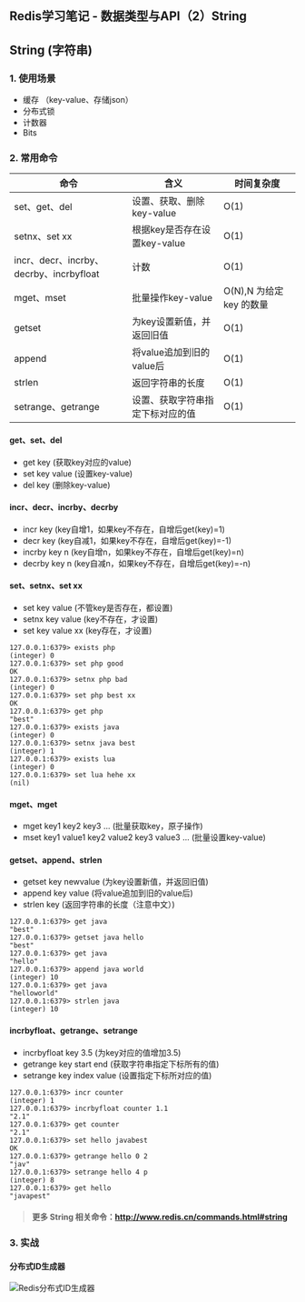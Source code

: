 Redis学习笔记 - 数据类型与API（2）String
---

## String (字符串)

### 1. 使用场景
* 缓存 （key-value、存储json）
* 分布式锁
* 计数器
* Bits

### 2. 常用命令

命令|含义|时间复杂度
-|-|-
set、get、del|设置、获取、删除key-value|O(1)
setnx、set xx|根据key是否存在设置key-value|O(1)
incr、decr、incrby、decrby、incrbyfloat|计数|O(1)
mget、mset|批量操作key-value|O(N),N 为给定 key 的数量
getset|为key设置新值，并返回旧值|O(1)
append|将value追加到旧的value后|O(1)
strlen|返回字符串的长度|O(1)
setrange、getrange|设置、获取字符串指定下标对应的值|O(1)

#### **get、set、del**
* get key (获取key对应的value)
* set key value (设置key-value)
* del key (删除key-value)

#### **incr、decr、incrby、decrby**
* incr key (key自增1，如果key不存在，自增后get(key)=1)
* decr key (key自减1，如果key不存在，自增后get(key)=-1)
* incrby key n (key自增n，如果key不存在，自增后get(key)=n)
* decrby key n (key自减n，如果key不存在，自增后get(key)=-n)

#### **set、setnx、set xx**
* set key value (不管key是否存在，都设置)
* setnx key value (key不存在，才设置)
* set key value xx (key存在，才设置)

```
127.0.0.1:6379> exists php
(integer) 0
127.0.0.1:6379> set php good
OK
127.0.0.1:6379> setnx php bad
(integer) 0
127.0.0.1:6379> set php best xx
OK
127.0.0.1:6379> get php
"best"
127.0.0.1:6379> exists java
(integer) 0
127.0.0.1:6379> setnx java best
(integer) 1
127.0.0.1:6379> exists lua
(integer) 0
127.0.0.1:6379> set lua hehe xx
(nil)
```

#### **mget、mget**
* mget key1 key2 key3 ... (批量获取key，原子操作)
* mset key1 value1 key2 value2 key3 value3 ... (批量设置key-value)

#### **getset、append、strlen**
* getset key newvalue (为key设置新值，并返回旧值)
* append key value (将value追加到旧的value后)
* strlen key (返回字符串的长度（注意中文）)
```
127.0.0.1:6379> get java
"best"
127.0.0.1:6379> getset java hello
"best"
127.0.0.1:6379> get java
"hello"
127.0.0.1:6379> append java world
(integer) 10
127.0.0.1:6379> get java
"helloworld"
127.0.0.1:6379> strlen java
(integer) 10
```

#### **incrbyfloat、getrange、setrange**
* incrbyfloat key 3.5 (为key对应的值增加3.5)
* getrange key start end (获取字符串指定下标所有的值)
* setrange key index value (设置指定下标所对应的值)
```
127.0.0.1:6379> incr counter
(integer) 1
127.0.0.1:6379> incrbyfloat counter 1.1
"2.1"
127.0.0.1:6379> get counter
"2.1"
127.0.0.1:6379> set hello javabest
OK
127.0.0.1:6379> getrange hello 0 2
"jav"
127.0.0.1:6379> setrange hello 4 p
(integer) 8
127.0.0.1:6379> get hello
"javapest"
```

> #### **更多 String 相关命令**：http://www.redis.cn/commands.html#string

### 3. 实战

#### 分布式ID生成器
![Redis分布式ID生成器](http://md.ws65535.top/xsj/2018_7_6_Redis_Distributed_ID_generator.jpg)